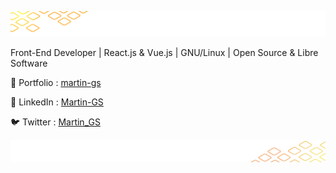 ![header image](./images/background-top.png)

Front-End Developer |  React.js & Vue.js |  GNU/Linux  |  Open Source & Libre Software

🔗 Portfolio : [martin-gs](https://martin-gs.vercel.app)

🤝 LinkedIn : [Martin-GS](https://www.linkedin.com/in/martin-gs/)

🐦 Twitter : [Martin_GS](https://twitter.com/_Martin_GS_)

![footer image](./images/background-bottom.png)
